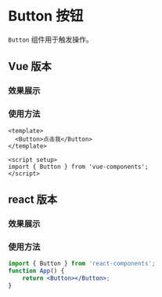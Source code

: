 # Button 按钮

`Button` 组件用于触发操作。

## Vue 版本

### 效果展示

<VueButton />

### 使用方法

```vue
<template>
  <Button>点击我</Button>
</template>

<script setup>
import { Button } from 'vue-components';
</script>
```
## react 版本

### 效果展示

<ReactComponentWrapper :component="() => import('../button/index.tsx')" />

### 使用方法

```jsx  
import { Button } from 'react-components';
function App() {
    return <Button></Button>;
}


```
